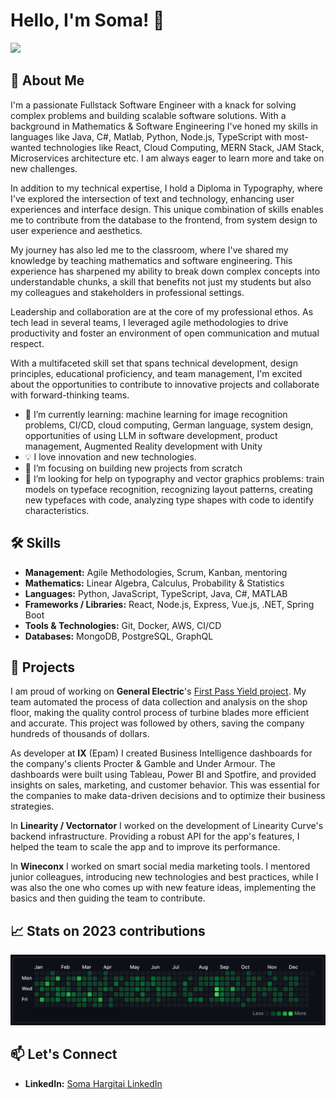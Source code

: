 # Hello, I'm Soma! 👋

<div align="left">
  <a href="SomaHargitai_CV_20241121.MD">
    <img src="https://img.shields.io/badge/-View_CV-4285F4?style=flat-square&logo=markdown&logoColor=white"/>
  </a>

</div>

## 🚀 About Me

I'm a passionate Fullstack Software Engineer with a knack for solving complex problems and building scalable software solutions. With a background in Mathematics & Software Engineering I've honed my skills in languages like Java, C#, Matlab, Python, Node.js, TypeScript with most-wanted technologies like React, Cloud Computing, MERN Stack, JAM Stack, Microservices architecture etc. I am always eager to learn more and take on new challenges.

In addition to my technical expertise, I hold a Diploma in Typography, where I've explored the intersection of text and technology, enhancing user experiences and interface design. This unique combination of skills enables me to contribute from the database to the frontend, from system design to user experience and aesthetics.

My journey has also led me to the classroom, where I've shared my knowledge by teaching mathematics and software engineering. This experience has sharpened my ability to break down complex concepts into understandable chunks, a skill that benefits not just my students but also my colleagues and stakeholders in professional settings.

Leadership and collaboration are at the core of my professional ethos. As tech lead in several teams, I leveraged agile methodologies to drive productivity and foster an environment of open communication and mutual respect.

With a multifaceted skill set that spans technical development, design principles, educational proficiency, and team management, I'm excited about the opportunities to contribute to innovative projects and collaborate with forward-thinking teams.

- 🌱 I’m currently learning: machine learning for image recognition problems, CI/CD, cloud computing, German language, system design, opportunities of using LLM in software development, product management, Augmented Reality development with Unity
- 💡 I love innovation and new technologies.
- 🎯 I’m focusing on building new projects from scratch
- 🤝 I’m looking for help on typography and vector graphics problems: train models on typeface recognition, recognizing layout patterns, creating new typefaces with code, analyzing type shapes with code to identify characteristics.

## 🛠 Skills

- **Management:** Agile Methodologies, Scrum, Kanban, mentoring
- **Mathematics:** Linear Algebra, Calculus, Probability & Statistics
- **Languages:** Python, JavaScript, TypeScript, Java, C#, MATLAB
- **Frameworks / Libraries:** React, Node.js, Express, Vue.js, .NET, Spring Boot
- **Tools & Technologies:** Git, Docker, AWS, CI/CD
- **Databases:** MongoDB, PostgreSQL, GraphQL

## 💼 Projects

I am proud of working on **General Electric**'s [First Pass Yield project](https://youtu.be/8zS5vb8QdP0?si=bp3iEeu2MHfnbs8c). My team automated the process of data collection and analysis on the shop floor, making the quality control process of turbine blades more efficient and accurate. This project was followed by others, saving the company hundreds of thousands of dollars.

As developer at **IX** (Epam) I created Business Intelligence dashboards for the company's clients Procter & Gamble and Under Armour. The dashboards were built using Tableau, Power BI and Spotfire, and provided insights on sales, marketing, and customer behavior. This was essential for the companies to make data-driven decisions and to optimize their business strategies.

In **Linearity / Vectornator** I worked on the development of Linearity Curve's backend infrastructure. Providing a robust API for the app's features, I helped the team to scale the app and to improve its performance.

In **Wineconx** I worked on smart social media marketing tools. I mentored junior colleagues, introducing new technologies and best practices, while I was also the one who comes up with new feature ideas, implementing the basics and then guiding the team to contribute.

## 📈 Stats on 2023 contributions

![Soma's GitHub contributions](images/2023_contributions.png)

## 📫 Let's Connect

- **LinkedIn:** [Soma Hargitai LinkedIn](https://www.linkedin.com/in/soma-hargitai-48876b97/)
